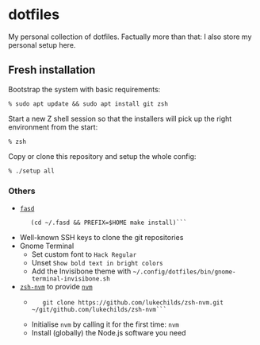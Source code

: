 # dotfiles

My personal collection of dotfiles.
Factually more than that: I also store my personal setup here.

## Fresh installation

Bootstrap the system with basic requirements:

    % sudo apt update && sudo apt install git zsh

Start a new Z shell session so that the installers will pick up the
right environment from the start:

    % zsh

Copy or clone this repository and setup the whole config:

    % ./setup all

### Others

- [`fasd`](https://github.com/clvv/fasd)
    ```git clone https://github.com/clvv/fasd.git ~/.fasd
       (cd ~/.fasd && PREFIX=$HOME make install)```
- Well-known SSH keys to clone the git repositories
- Gnome Terminal
  - Set custom font to `Hack Regular`
  - Unset `Show bold text in bright colors`
  - Add the Invisibone theme with `~/.config/dotfiles/bin/gnome-terminal-invisibone.sh`
- [`zsh-nvm`](https://github.com/lukechilds/zsh-nvm) to provide
  [`nvm`](https://github.com/nvm-sh/nvm/)
  - ```mkdir -p  ~/git/github.com/lukechilds/
       git clone https://github.com/lukechilds/zsh-nvm.git ~/git/github.com/lukechilds/zsh-nvm```
  - Initialise `nvm` by calling it for the first time: ```nvm```
  - Install (globally) the Node.js software you need
